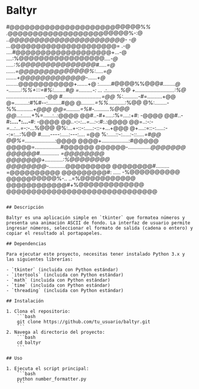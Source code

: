 
# Baltyr
#@@@@@@@@@@@@@@@@@@@@@@@@@@%*%
.*@@@@@@@@@@@@@@@@@@@@@@@@%-:@
..*@@@@@@@@@@@@@@@@@@@@@@@- -@
...*@@@@@@@@@@@@@@@@@@@@@= .-@
....#@@@@@@@@@@@@@@@@@@@+...-@
....:%@@@@@@@@@@@@@@@@@*....-@
.....:%@@@@@@@@@@@@@@@#.....=@
......=@@@@@@@@@@@@@@%:.....=@
.......+@@@@@@@@@@@@@-......+@
........*@@@@@@@@@@@+.......+@
:........#@@@@%%@@@#........*@
-........:%%+:::=#%:........#@
=.........-: ... .:.........%@
+..........................:%@
*..........................-@@
#..........................=@@
%:..........-*#*=..........+@@
@=.........:#%#--:.........#@@
@*.........=%%*...........:%@@
@%:........-%%*...........+@@@
@@=.........=%#-..........%@@@
@@*...:......+%=......:..:@@@@
@@#..-#+.....:%=....:+#: -@@@@
@@#..-#**:....*:...-**#: -@@@@
@@*..-*:-*:...=...:*-:#:.:@@@@
@@=..:*-:-=...:...=-:-*...%@@@
@%:...+-::-:.....:-::-+...+@@@
@+....:=::-:.....:--:=:...:%@@
#......----:.....:---:.... =@@
%*:.....::-:.....:-::.....=#@@
@@%=....................:*@@@@
@@@@+..................:#@@@@@
@@@@@=.................#@@@@@@
@@@@@@-...............*@@@@@@@
@@@@@@#............. =@@@@@@@@
@@@@@@@+............:%@@@@@@@@
@@@@@@@@-...........*@@@@@@@@@
@@@@@@@@#......... =@@@@@@@@@@
@@@@@@@@@#: ..... -%@@@@@@@@@@
@@@@@@@@@@%-.. ..=%@@@@@@@@@@@
@@@@@@@@@@@@#*+*%@@@@@@@@@@@@@
@@@@@@@@@@@@@@@@@@@@@@@@@@@@@@
           
```

## Descripción

Baltyr es una aplicación simple en `tkinter` que formatea números y presenta una animación ASCII de fondo. La interfaz de usuario permite ingresar números, seleccionar el formato de salida (cadena o entero) y copiar el resultado al portapapeles.

## Dependencias

Para ejecutar este proyecto, necesitas tener instalado Python 3.x y las siguientes librerías:

- `tkinter` (incluida con Python estándar)
- `itertools` (incluida con Python estándar)
- `math` (incluida con Python estándar)
- `time` (incluida con Python estándar)
- `threading` (incluida con Python estándar)

## Instalación

1. Clona el repositorio:
    ```bash
    git clone https://github.com/tu_usuario/baltyr.git
    ```
2. Navega al directorio del proyecto:
    ```bash
    cd baltyr
    ```

## Uso

1. Ejecuta el script principal:
    ```bash
    python number_formatter.py
    ```
